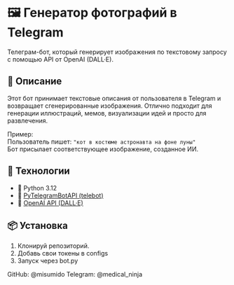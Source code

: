 # 🖼️ Генератор фотографий в Telegram

Телеграм-бот, который генерирует изображения по текстовому запросу с помощью API от OpenAI (DALL·E).

## 🧠 Описание

Этот бот принимает текстовые описания от пользователя в Telegram и возвращает сгенерированные изображения. Отлично подходит для генерации иллюстраций, мемов, визуализации идей и просто для развлечения.

Пример:  
Пользователь пишет: `"кот в костюме астронавта на фоне луны"`  
Бот присылает соответствующее изображение, созданное ИИ.

## 🚀 Технологии

- 🐍 Python 3.12  
- 🤖 [PyTelegramBotAPI (telebot)](https://pypi.org/project/pyTelegramBotAPI/)  
- 🧠 [OpenAI API (DALL·E)](https://platform.openai.com/docs/guides/images)

## 📦 Установка

1. Клонируй репозиторий.
2. Добавь свои токены в configs
3. Запуск через bot.py

GitHub: @misumido
Telegram: @medical_ninja